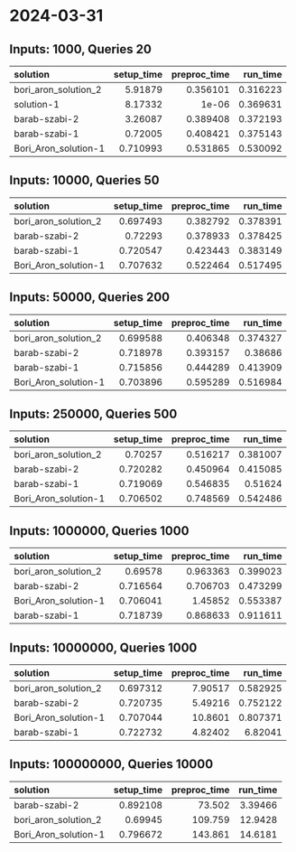 # 2024-03-31

## Inputs: 1000, Queries 20

| solution             |   setup_time |   preproc_time |   run_time |
|:---------------------|-------------:|---------------:|-----------:|
| bori_aron_solution_2 |     5.91879  |       0.356101 |   0.316223 |
| solution-1           |     8.17332  |       1e-06    |   0.369631 |
| barab-szabi-2        |     3.26087  |       0.389408 |   0.372193 |
| barab-szabi-1        |     0.72005  |       0.408421 |   0.375143 |
| Bori_Aron_solution-1 |     0.710993 |       0.531865 |   0.530092 |

## Inputs: 10000, Queries 50

| solution             |   setup_time |   preproc_time |   run_time |
|:---------------------|-------------:|---------------:|-----------:|
| bori_aron_solution_2 |     0.697493 |       0.382792 |   0.378391 |
| barab-szabi-2        |     0.72293  |       0.378933 |   0.378425 |
| barab-szabi-1        |     0.720547 |       0.423443 |   0.383149 |
| Bori_Aron_solution-1 |     0.707632 |       0.522464 |   0.517495 |

## Inputs: 50000, Queries 200

| solution             |   setup_time |   preproc_time |   run_time |
|:---------------------|-------------:|---------------:|-----------:|
| bori_aron_solution_2 |     0.699588 |       0.406348 |   0.374327 |
| barab-szabi-2        |     0.718978 |       0.393157 |   0.38686  |
| barab-szabi-1        |     0.715856 |       0.444289 |   0.413909 |
| Bori_Aron_solution-1 |     0.703896 |       0.595289 |   0.516984 |

## Inputs: 250000, Queries 500

| solution             |   setup_time |   preproc_time |   run_time |
|:---------------------|-------------:|---------------:|-----------:|
| bori_aron_solution_2 |     0.70257  |       0.516217 |   0.381007 |
| barab-szabi-2        |     0.720282 |       0.450964 |   0.415085 |
| barab-szabi-1        |     0.719069 |       0.546835 |   0.51624  |
| Bori_Aron_solution-1 |     0.706502 |       0.748569 |   0.542486 |

## Inputs: 1000000, Queries 1000

| solution             |   setup_time |   preproc_time |   run_time |
|:---------------------|-------------:|---------------:|-----------:|
| bori_aron_solution_2 |     0.69578  |       0.963363 |   0.399023 |
| barab-szabi-2        |     0.716564 |       0.706703 |   0.473299 |
| Bori_Aron_solution-1 |     0.706041 |       1.45852  |   0.553387 |
| barab-szabi-1        |     0.718739 |       0.868633 |   0.911611 |

## Inputs: 10000000, Queries 1000

| solution             |   setup_time |   preproc_time |   run_time |
|:---------------------|-------------:|---------------:|-----------:|
| bori_aron_solution_2 |     0.697312 |        7.90517 |   0.582925 |
| barab-szabi-2        |     0.720735 |        5.49216 |   0.752122 |
| Bori_Aron_solution-1 |     0.707044 |       10.8601  |   0.807371 |
| barab-szabi-1        |     0.722732 |        4.82402 |   6.82041  |

## Inputs: 100000000, Queries 10000

| solution             |   setup_time |   preproc_time |   run_time |
|:---------------------|-------------:|---------------:|-----------:|
| barab-szabi-2        |     0.892108 |         73.502 |    3.39466 |
| bori_aron_solution_2 |     0.69945  |        109.759 |   12.9428  |
| Bori_Aron_solution-1 |     0.796672 |        143.861 |   14.6181  |